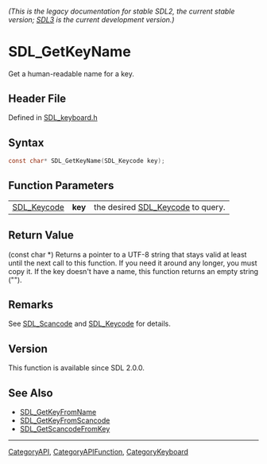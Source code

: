 ###### (This is the legacy documentation for stable SDL2, the current stable version; [SDL3](https://wiki.libsdl.org/SDL3/) is the current development version.)
# SDL_GetKeyName

Get a human-readable name for a key.

## Header File

Defined in [SDL_keyboard.h](https://github.com/libsdl-org/SDL/blob/SDL2/include/SDL_keyboard.h)

## Syntax

```c
const char* SDL_GetKeyName(SDL_Keycode key);
```

## Function Parameters

|                            |         |                                                  |
| -------------------------- | ------- | ------------------------------------------------ |
| [SDL_Keycode](SDL_Keycode) | **key** | the desired [SDL_Keycode](SDL_Keycode) to query. |

## Return Value

(const char *) Returns a pointer to a UTF-8 string that stays valid at
least until the next call to this function. If you need it around any
longer, you must copy it. If the key doesn't have a name, this function
returns an empty string ("").

## Remarks

See [SDL_Scancode](SDL_Scancode) and [SDL_Keycode](SDL_Keycode) for
details.

## Version

This function is available since SDL 2.0.0.

## See Also

- [SDL_GetKeyFromName](SDL_GetKeyFromName)
- [SDL_GetKeyFromScancode](SDL_GetKeyFromScancode)
- [SDL_GetScancodeFromKey](SDL_GetScancodeFromKey)

----
[CategoryAPI](CategoryAPI), [CategoryAPIFunction](CategoryAPIFunction), [CategoryKeyboard](CategoryKeyboard)

